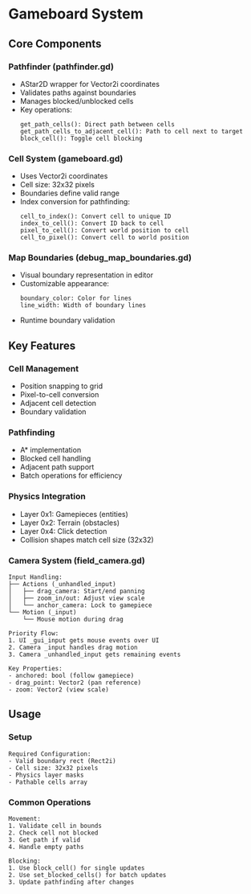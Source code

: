 # Gameboard System

## Core Components

### Pathfinder (pathfinder.gd)
- AStar2D wrapper for Vector2i coordinates
- Validates paths against boundaries
- Manages blocked/unblocked cells
- Key operations:
  ```
  get_path_cells(): Direct path between cells
  get_path_cells_to_adjacent_cell(): Path to cell next to target
  block_cell(): Toggle cell blocking
  ```

### Cell System (gameboard.gd)
- Uses Vector2i coordinates
- Cell size: 32x32 pixels
- Boundaries define valid range
- Index conversion for pathfinding:
  ```
  cell_to_index(): Convert cell to unique ID
  index_to_cell(): Convert ID back to cell
  pixel_to_cell(): Convert world position to cell
  cell_to_pixel(): Convert cell to world position
  ```

### Map Boundaries (debug_map_boundaries.gd)
- Visual boundary representation in editor
- Customizable appearance:
  ```
  boundary_color: Color for lines
  line_width: Width of boundary lines
  ```
- Runtime boundary validation

## Key Features

### Cell Management
- Position snapping to grid
- Pixel-to-cell conversion
- Adjacent cell detection
- Boundary validation

### Pathfinding
- A* implementation
- Blocked cell handling
- Adjacent path support
- Batch operations for efficiency

### Physics Integration
- Layer 0x1: Gamepieces (entities)
- Layer 0x2: Terrain (obstacles)
- Layer 0x4: Click detection
- Collision shapes match cell size (32x32)

### Camera System (field_camera.gd)
```
Input Handling:
├── Actions (_unhandled_input)
│   ├── drag_camera: Start/end panning
│   ├── zoom_in/out: Adjust view scale
│   └── anchor_camera: Lock to gamepiece
└── Motion (_input)
    └── Mouse motion during drag

Priority Flow:
1. UI _gui_input gets mouse events over UI
2. Camera _input handles drag motion
3. Camera _unhandled_input gets remaining events

Key Properties:
- anchored: bool (follow gamepiece)
- drag_point: Vector2 (pan reference)
- zoom: Vector2 (view scale)
```

## Usage

### Setup
```
Required Configuration:
- Valid boundary rect (Rect2i)
- Cell size: 32x32 pixels
- Physics layer masks
- Pathable cells array
```

### Common Operations
```
Movement:
1. Validate cell in bounds
2. Check cell not blocked
3. Get path if valid
4. Handle empty paths

Blocking:
1. Use block_cell() for single updates
2. Use set_blocked_cells() for batch updates
3. Update pathfinding after changes
```
